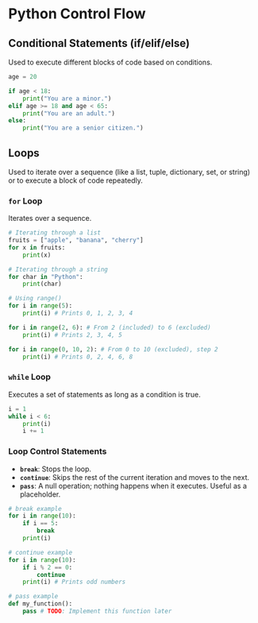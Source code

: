 # Python Control Flow

## Conditional Statements (if/elif/else)

Used to execute different blocks of code based on conditions.

```python
age = 20

if age < 18:
    print("You are a minor.")
elif age >= 18 and age < 65:
    print("You are an adult.")
else:
    print("You are a senior citizen.")
```

## Loops

Used to iterate over a sequence (like a list, tuple, dictionary, set, or string) or to execute a block of code repeatedly.

### `for` Loop

Iterates over a sequence.

```python
# Iterating through a list
fruits = ["apple", "banana", "cherry"]
for x in fruits:
    print(x)

# Iterating through a string
for char in "Python":
    print(char)

# Using range()
for i in range(5):
    print(i) # Prints 0, 1, 2, 3, 4

for i in range(2, 6): # From 2 (included) to 6 (excluded)
    print(i) # Prints 2, 3, 4, 5

for i in range(0, 10, 2): # From 0 to 10 (excluded), step 2
    print(i) # Prints 0, 2, 4, 6, 8
```

### `while` Loop

Executes a set of statements as long as a condition is true.

```python
i = 1
while i < 6:
    print(i)
    i += 1
```

### Loop Control Statements

- **`break`**: Stops the loop.
- **`continue`**: Skips the rest of the current iteration and moves to the next.
- **`pass`**: A null operation; nothing happens when it executes. Useful as a placeholder.

```python
# break example
for i in range(10):
    if i == 5:
        break
    print(i)

# continue example
for i in range(10):
    if i % 2 == 0:
        continue
    print(i) # Prints odd numbers

# pass example
def my_function():
    pass # TODO: Implement this function later
```